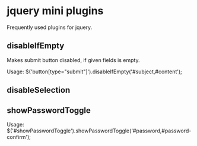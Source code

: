 jquery mini plugins
===================

Frequently used plugins for jquery.


disableIfEmpty
--------------

Makes submit button disabled, if given fields is empty.

Usage: $('button[type="submit"]').disableIfEmpty('#subject,#content');


disableSelection
----------------


showPasswordToggle
------------------

Usage: $('#showPasswordToggle').showPasswordToggle('#password,#password-confirm');